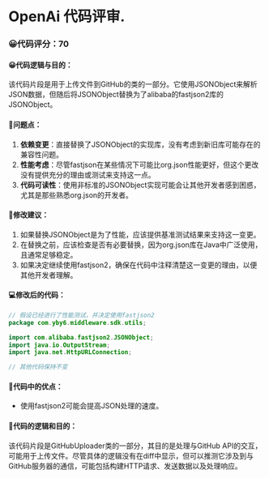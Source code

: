 # OpenAi 代码评审.
### 😀代码评分：70
#### 😀代码逻辑与目的：
该代码片段是用于上传文件到GitHub的类的一部分。它使用JSONObject来解析JSON数据，但随后将JSONObject替换为了alibaba的fastjson2库的JSONObject。

#### 🤔问题点：
1. **依赖变更**：直接替换了JSONObject的实现库，没有考虑到新旧库可能存在的兼容性问题。
2. **性能考虑**：尽管fastjson在某些情况下可能比org.json性能更好，但这个更改没有提供充分的理由或测试来支持这一点。
3. **代码可读性**：使用非标准的JSONObject实现可能会让其他开发者感到困惑，尤其是那些熟悉org.json的开发者。

#### 🎯修改建议：
1. 如果替换JSONObject是为了性能，应该提供基准测试结果来支持这一变更。
2. 在替换之前，应该检查是否有必要替换，因为org.json库在Java中广泛使用，且通常足够稳定。
3. 如果决定继续使用fastjson2，确保在代码中注释清楚这一变更的理由，以便其他开发者理解。

#### 💻修改后的代码：
```java
// 假设已经进行了性能测试，并决定使用fastjson2
package com.yby6.middleware.sdk.utils;

import com.alibaba.fastjson2.JSONObject;
import java.io.OutputStream;
import java.net.HttpURLConnection;

// 其他代码保持不变
```

#### 🌟代码中的优点：
- 使用fastjson2可能会提高JSON处理的速度。

#### 📝代码的逻辑和目的：
该代码片段是GitHubUploader类的一部分，其目的是处理与GitHub API的交互，可能用于上传文件。尽管具体的逻辑没有在diff中显示，但可以推测它涉及到与GitHub服务器的通信，可能包括构建HTTP请求、发送数据以及处理响应。